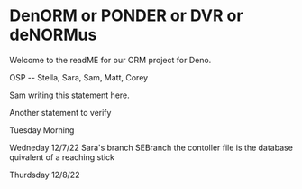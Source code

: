 # DenORM or PONDER or DVR or deNORMus

Welcome to the readME for our ORM project for Deno.

OSP -- Stella, Sara, Sam, Matt, Corey

Sam writing this statement here.

Another statement to verify

Tuesday Morning

Wedneday 12/7/22 Sara's branch SEBranch the contoller file is the database
quivalent of a reaching stick

Thurdsday 12/8/22
